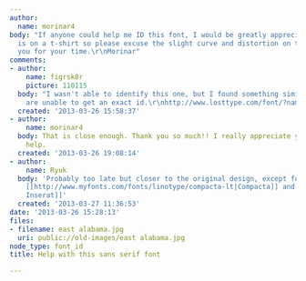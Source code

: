 ```yaml
---
author:
  name: morinar4
body: "If anyone could help me ID this font, I would be greatly appreciated. The text
  is on a t-shirt so please excuse the slight curve and distortion on the ends.  Thank
  you for your time.\r\nMorinar"
comments:
- author:
    name: figrsk8r
    picture: 110115
  body: "I wasn't able to identify this one, but I found something similar if you
    are unable to get an exact id.\r\nhttp://www.losttype.com/font/?name=duke"
  created: '2013-03-26 15:58:37'
- author:
    name: morinar4
  body: That is close enough. Thank you so much!! I really appreciate your time and
    help.
  created: '2013-03-26 19:08:14'
- author:
    name: Ryuk
  body: 'Probably too late but closer to the original design, except for the effect:
    [[http://www.myfonts.com/fonts/linotype/compacta-lt|Compacta]] and [[http://www.myfonts.com/fonts/itfmecanorma/british-inserat|British
    Inserat]]'
  created: '2013-03-27 11:36:53'
date: '2013-03-26 15:28:13'
files:
- filename: east alabama.jpg
  uri: public://old-images/east alabama.jpg
node_type: font_id
title: Help with this sans serif font

---
```

